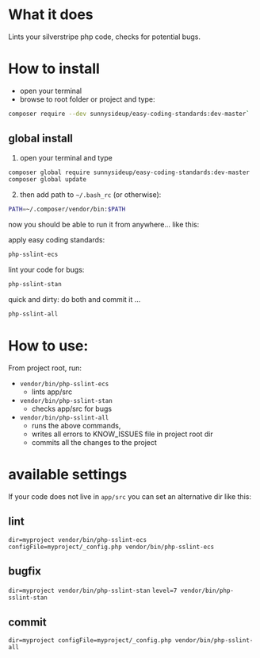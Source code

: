 # What it does

Lints your silverstripe php code, checks for potential bugs.

# How to install

 - open your terminal
 - browse to root folder or project and type: 
 ```bash
 composer require --dev sunnysideup/easy-coding-standards:dev-master`
 ```

## global install

1. open your terminal and type
```bash
composer global require sunnysideup/easy-coding-standards:dev-master
composer global update
```

2. then add path to `~/.bash_rc` (or otherwise):
```bash
PATH=~/.composer/vendor/bin:$PATH
```

now you should be able to run it from anywhere... like this:

apply easy coding standards:
```sh
php-sslint-ecs
```

lint your code for bugs:
```sh
php-sslint-stan
```
quick and dirty: do both and commit it ... 
```sh
php-sslint-all
```



# How to use:

From project root, run:
 - `vendor/bin/php-sslint-ecs`
   - lints app/src
 - `vendor/bin/php-sslint-stan`
   - checks app/src for bugs
 - `vendor/bin/php-sslint-all`
   - runs the above commands,
   - writes all errors to KNOW_ISSUES file in project root dir
   - commits all the changes to the project

# available settings

If your code does not live in `app/src` you can set an alternative dir like this:

## lint
`dir=myproject vendor/bin/php-sslint-ecs`
`configFile=myproject/_config.php vendor/bin/php-sslint-ecs`

## bugfix
`dir=myproject vendor/bin/php-sslint-stan`
`level=7 vendor/bin/php-sslint-stan`

## commit
`dir=myproject configFile=myproject/_config.php vendor/bin/php-sslint-all`
